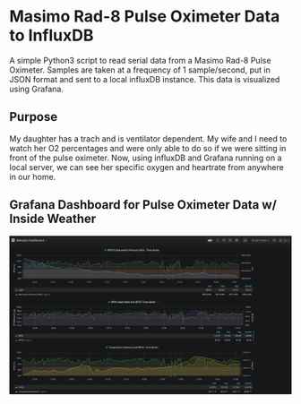 # Masimo Rad-8 Pulse Oximeter Data to InfluxDB

A simple Python3 script to read serial data from a Masimo Rad-8 Pulse Oximeter. Samples are taken
at a frequency of 1 sample/second, put in JSON format and sent to a local influxDB instance. This
data is visualized using Grafana.

## Purpose

My daughter has a trach and is ventilator dependent. My wife and I need to watch her O2 percentages
and were only able to do so if we were sitting in front of the pulse oximeter. Now, using influxDB 
and Grafana running on a local server, we can see her specific oxygen and heartrate from anywhere in
our home.

## Grafana Dashboard for Pulse Oximeter Data w/ Inside Weather

![alt text](pulse_grafana_screenshot1.png)
